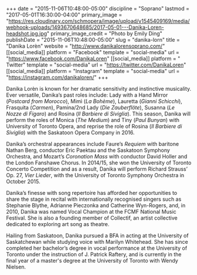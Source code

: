 +++
date = "2015-11-06T10:48:00-05:00"
discipline = "Soprano"
lastmod = "2017-05-01T16:30:00-04:00"
primary_image = "https://res.cloudinary.com/schmopera/image/upload/v1545409169/media/webhook-uploads/1493670648685/2017-05-01---Danika-Loren-headshot.jpg.jpg"
primary_image_credit = "Photo by Emily Ding"
publishDate = "2015-11-06T10:48:00-05:00"
slug = "danika-lorn"
title = "Danika Lorèn"
website = "http://www.danikalorensoprano.com/"
[[social_media]]
platform = "Facebook"
template = "social-media"
url = "https://www.facebook.com/DanikaLoren"
[[social_media]]
platform = " Twitter"
template = "social-media"
url = "https://twitter.com/DanikaLoren"
[[social_media]]
platform = "Instagram"
template = "social-media"
url = "https://instagram.com/danikaloren/"
+++

Danika Lorèn is known for her dramatic sensitivity and instinctive musicality. Ever versatile, Danika’s past roles include: Lady with a Hand Mirror (*Postcard from Morocco*), Mimì (*La Bohème*), Lauretta (*Gianni Schicchi*), Frasquita (*Carmen*), Pamina/2nd Lady (*Die Zauberflöte*), Susanna (*Le Nozze di Figaro*) and Rosina (*Il Barbiere di Siviglia*). This season, Danika will perform the roles of Monica (*The Medium*) and Tiny (*Paul Bunyan*) with University of Toronto Opera, and reprise the role of Rosina (*Il Barbiere di Siviglia*) with the Saskatoon Opera Company in 2016.

Danika’s orchestral appearances include Faure’s *Requiem* with baritone Nathan Berg, conductor Eric Paektau and the Saskatoon Symphony Orchestra, and Mozart’s *Coronation Mass* with conductor David Holler and the London Fanshawe Chorus. In 2014/15, she won the University of Toronto Concerto Competition and as a result, Danika will perform Richard Strauss’ Op. 27, *Vier Lieder*, with the University of Toronto Symphony Orchestra in October 2015.

Danika’s finesse with song repertoire has afforded her opportunities to share the stage in recital with internationally recognised singers such as Stephanie Blythe, Adrianne Pieczonka and Catherine Wyn-Rogers, and, in 2010, Danika was named Vocal Champion at the FCMF National Music Festival. She is also a founding member of Collectìf, an artist collective dedicated to exploring art song as theatre.

Hailing from Saskatoon, Danika pursued a BFA in acting at the University of Saskatchewan while studying voice with Marilyn Whitehead. She has since completed her bachelor’s degree in vocal performance at the University of Toronto under the instruction of J. Patrick Raftery, and is currently in the final year of a master's degree at the University of Toronto with Wendy Nielsen.
